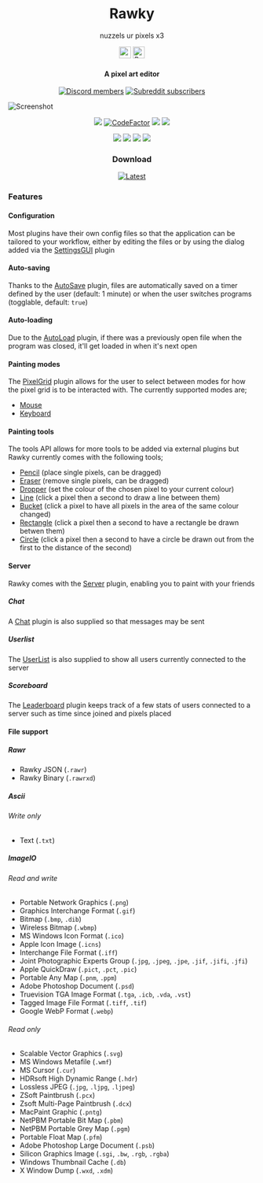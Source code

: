 <h1 align="center">Rawky</h1>
<p align="center">nuzzels ur pixels x3</p>
<p align="center">
	<a href="https://www.patreon.com/DeflatedPickle"><img src="https://c5.patreon.com/external/logo/become_a_patron_button@2x.png" height="24px"></a>
	<a href='https://ko-fi.com/Q5Q0CSWL' target='_blank'><img height='24' style='border:0px;height:24px;' src='https://az743702.vo.msecnd.net/cdn/kofi4.png?v=2' border='0' alt='Buy Me a Coffee at ko-fi.com'/></a>
</p>

<h4 align="center">A pixel art editor</h4>

<p align="center">
	<a href="https://discord.gg/QEz4fb93xd"><img alt="Discord members" src="https://img.shields.io/discord/448452090147110913?label=Join%20The%20Discord&style=social"></a>
	<a href="https://www.reddit.com/r/rawky/"><img alt="Subreddit subscribers" src="https://img.shields.io/reddit/subreddit-subscribers/rawky?style=social"></a>
</p>


![Screenshot](https://user-images.githubusercontent.com/24986480/229325800-7def73d1-03fd-491a-94cf-872169b6b49d.png)

<p align="center">
	<a href="https://github.com/DeflatedPickle/Rawky/commits/rewrite"><img src="https://img.shields.io/github/last-commit/DeflatedPickle/Rawky.svg"></a>
	<a href="https://www.codefactor.io/repository/github/deflatedpickle/rawky/overview/rewrite"><img src="https://www.codefactor.io/repository/github/deflatedpickle/rawky/badge/rewrite" alt="CodeFactor"/></a>
	<a href="https://codeclimate.com/github/DeflatedPickle/Rawky/maintainability"><img src="https://api.codeclimate.com/v1/badges/b5f7de56e73e0c459a9e/maintainability"></a>
	<a href="https://www.codacy.com/gh/DeflatedPickle/Rawky/dashboard?utm_source=github.com&amp;utm_medium=referral&amp;utm_content=DeflatedPickle/Rawky&amp;utm_campaign=Badge_Grade"><img src="https://app.codacy.com/project/badge/Grade/55932982ea574f4d893dbcc838d43449"/></a>
</p>

<p align="center">
	<img src="https://sloc.xyz/github/DeflatedPickle/Rawky/?category=blanks">
	<img src="https://sloc.xyz/github/DeflatedPickle/Rawky/?category=code">
	<img src="https://sloc.xyz/github/DeflatedPickle/Rawky/?category=comments">
	<img src="https://sloc.xyz/github/DeflatedPickle/Rawky/?category=lines">
</p>

<h3 align="center">Download</h3>
<p align="center">
	<a href="https://github.com/DeflatedPickle/Rawky/releases/tag/dist-latest"><img alt="Latest" src="https://img.shields.io/github/downloads/DeflatedPickle/Rawky/dist-latest/total.svg"></a>
</p>

### Features
#### Configuration
Most plugins have their own config files so that the application can be tailored to your workflow, either by editing the files or by using the dialog added via the [SettingsGUI](https://github.com/DeflatedPickle/sniffle/tree/master/settingsgui) plugin
#### Auto-saving
Thanks to the [AutoSave](https://github.com/DeflatedPickle/Rawky/tree/rewrite/autosave) plugin, files are automatically saved on a timer defined by the user (default: 1 minute) or when the user switches programs (togglable, default: `true`)
#### Auto-loading
Due to the [AutoLoad](https://github.com/DeflatedPickle/Rawky/tree/rewrite/autoload) plugin, if there was a previously open file when the program was closed, it'll get loaded in when it's next open
#### Painting modes
The [PixelGrid](https://github.com/DeflatedPickle/Rawky/tree/rewrite/pixelgrid) plugin allows for the user to select between modes for how the pixel grid is to be interacted with. The currently supported modes are;
- [Mouse](https://github.com/DeflatedPickle/Rawky/tree/rewrite/pixelgrid/mode/mouse)
- [Keyboard](https://github.com/DeflatedPickle/Rawky/tree/rewrite/pixelgrid/mode/keyboard)
#### Painting tools
The tools API allows for more tools to be added via external plugins but Rawky currently comes with the following tools;
- [Pencil](https://github.com/DeflatedPickle/Rawky/tree/rewrite/toolbox/pencil) (place single pixels, can be dragged)
- [Eraser](https://github.com/DeflatedPickle/Rawky/tree/rewrite/toolbox/eraser) (remove single pixels, can be dragged)
- [Dropper](https://github.com/DeflatedPickle/Rawky/tree/rewrite/toolbox/dropper) (set the colour of the chosen pixel to your current colour)
- [Line](https://github.com/DeflatedPickle/Rawky/tree/rewrite/toolbox/line) (click a pixel then a second to draw a line between them)
- [Bucket](https://github.com/DeflatedPickle/Rawky/tree/rewrite/toolbox/bucket) (click a pixel to have all pixels in the area of the same colour changed)
- [Rectangle](https://github.com/DeflatedPickle/Rawky/tree/rewrite/toolbox/shape/rectangle) (click a pixel then a second to have a rectangle be drawn betwen them)
- [Circle](https://github.com/DeflatedPickle/Rawky/tree/rewrite/toolbox/shape/circle) (click a pixel then a second to have a circle be drawn out from the first to the distance of the second)
#### Server
Rawky comes with the [Server](https://github.com/DeflatedPickle/Rawky/tree/rewrite/server) plugin, enabling you to paint with your friends
##### Chat
A [Chat](https://github.com/DeflatedPickle/Rawky/tree/rewrite/server/chat) plugin is also supplied so that messages may be sent
##### Userlist
The [UserList](https://github.com/DeflatedPickle/Rawky/tree/rewrite/server/userlist) is also supplied to show all users currently connected to the server
##### Scoreboard
The [Leaderboard](https://github.com/DeflatedPickle/Rawky/tree/rewrite/server/leaderboard) plugin keeps track of a few stats of users connected to a server such as time since joined and pixels placed
#### File support
##### Rawr
- Rawky JSON (`.rawr`)
- Rawky Binary (`.rawrxd`)
##### Ascii
###### Write only
- Text (`.txt`)
##### ImageIO
######  Read and write
- Portable Network Graphics (`.png`)
- Graphics Interchange Format (`.gif`)
- Bitmap (`.bmp`, `.dib`)
- Wireless Bitmap (`.wbmp`)
- MS Windows Icon Format (`.ico`)
- Apple Icon Image (`.icns`)
- Interchange File Format (`.iff`)
- Joint Photographic Experts Group (`.jpg`, `.jpeg`, `.jpe`, `.jif`, `.jifi`, `.jfi`)
- Apple QuickDraw (`.pict`, `.pct`, `.pic`)
- Portable Any Map (`.pnm`, `.ppm`)
- Adobe Photoshop Document (`.psd`)
- Truevision TGA Image Format (`.tga`, `.icb`, `.vda`, `.vst`)
- Tagged Image File Format (`.tiff`, `.tif`)
- Google WebP Format (`.webp`)
###### Read only
- Scalable Vector Graphics (`.svg`)
- MS Windows Metafile (`.wmf`)
- MS Cursor (`.cur`)
- HDRsoft High Dynamic Range (`.hdr`)
- Lossless JPEG (`.jpg`, `.ljpg`, `.ljpeg`)
- ZSoft Paintbrush (`.pcx`)
- Zsoft Multi-Page Paintbrush (`.dcx`)
- MacPaint Graphic (`.pntg`)
- NetPBM Portable Bit Map (`.pbm`)
- NetPBM Portable Grey Map (`.pgm`)
- Portable Float Map (`.pfm`)
- Adobe Photoshop Large Document (`.psb`)
- Silicon Graphics Image (`.sgi`, `.bw`, `.rgb`, `.rgba`)
- Windows Thumbnail Cache (`.db`)
- X Window Dump (`.wxd`, `.xdm`)
